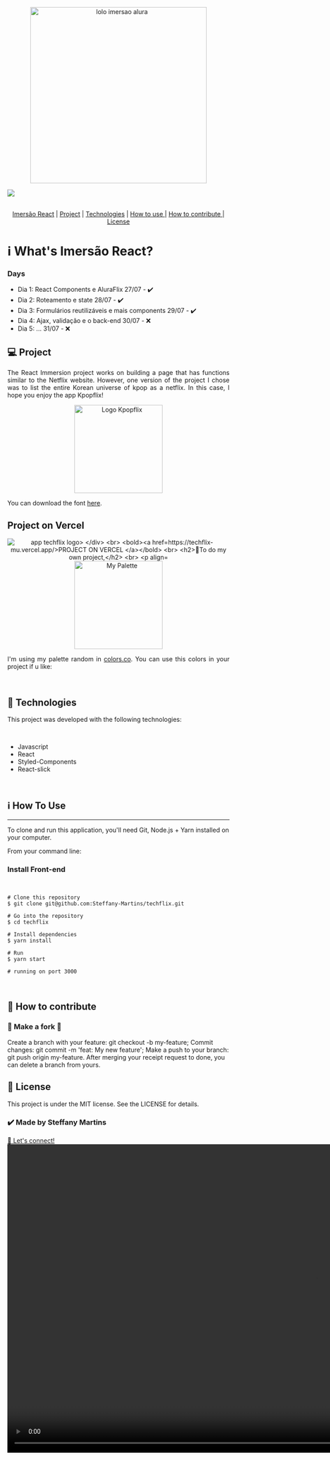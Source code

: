


<p align="center"> 
  <img src="https://github.com/Steffany-Martins/techflix/blob/master/MyPalette/imersao-react-logo.1594044142.svg" alt="lolo imersao alura" height="400">
  
  <div display="flex"><img src="https://img.shields.io/npm/l/node_module?color=green">

</div>
  
</p>

<br>
<div align="center">
<a href="#IR">Imersão React</a>   |  <a href="#Project">  Project</a>   |   <a href="#Tech"> Technologies</a>     |  <a href="#HowtoUse">  How to use </a>   | <a href="#HowtoContribute">   How to contribute </a>  | <a href="#License">   License </a>


</div>

<h1 id="IR">ℹ️ What's Imersão React?</h1>
<p align="justify"><p>

<h3>Days</h3>
<ul liststyle="none">
<li>Dia 1: React Components e AluraFlix 27/07 - ✔️</li>
<li>Dia 2: Roteamento e state 28/07 - ✔️</li>
<li>Dia 3: Formulários reutilizáveis e mais components 29/07 - ✔️</li>
<li>Dia 4: Ajax, validação e o back-end 30/07 - ❌ </li>
<li>Dia 5: ... 31/07 - ❌ </li>
</ul>
<div>

<h2 id="Project">💻 Project</h2>

<p align="justify">The React Immersion project works on building a page that has functions similar to the Netflix website. However, one version of the project I chose was to list the entire Korean universe of kpop as a netflix. In this case, I hope you enjoy the app Kpopflix!</p>

<p align="center"> 
<img src="https://github.com/Steffany-Martins/techflix/blob/master/src/assets/Logo.png" with="200" height="200" alt="Logo Kpopflix">
</p>
<p align="justify">  You can download the font <a href=https://fontmeme.com/exo-font>here</a>.
  
 <h2>Project on Vercel</h2>
 <div align="center">
 <img src="https://github.com/Steffany-Martins/techflix/blob/master/MyPalette/React%20App%20(1).gif" alt="app techflix logo>
  </div>
  <br>
  <bold><a href=https://techflix-mu.vercel.app/>PROJECT ON VERCEL </a></bold>
<br>

 <h2>🌈To do my own project,</h2> <br>

  <p align="center"> 
<img src="https://github.com/Steffany-Martins/techflix/blob/master/MyPalette/Palette.png" with="500" height="200"  alt="My Palette">
<p align="justify">I'm using my palette random in <a href="https://coolors.co/">colors.co</a>. You can use this colors in your project if u like:</p>

</p>

</div>

<br>

<h2 id="Tech">🚀 Technologies</h2>
<p>This project was developed with the following technologies:</p>
<br>
<ul>
<li>Javascript</li>
<li>React</li>
<li>Styled-Components</li>
<li>React-slick</li>
</ul>
<br>
<h2 id="HowtoUse">ℹ️ How To Use</h2>
<hr>
<p>To clone and run this application, you'll need Git, Node.js + Yarn installed on your computer.</p>

<p>From your command line:</p>


<h3>Install Front-end</h3>

<br>

```
# Clone this repository
$ git clone git@github.com:Steffany-Martins/techflix.git

# Go into the repository
$ cd techflix

# Install dependencies
$ yarn install

# Run
$ yarn start

# running on port 3000
```
<br>



<h2 id="HowtoContribute">🤔 How to contribute</h2>

<h3>🔀 Make a fork 🔀</h3>
Create a branch with your feature: git checkout -b my-feature;
Commit changes: git commit -m 'feat: My new feature';
Make a push to your branch: git push origin my-feature.
After merging your receipt request to done, you can delete a branch from yours.

<h2 id="License">📝 License </h2
<p>This project is under the MIT license. See the LICENSE for details.</p>

<h3>✔️ Made by Steffany Martins </h3> <a href="https://www.linkedin.com/in/steffanymartinssoares/">👋 Let's connect!</a>
<br>

<video src="https://github.com/Steffany-Martins/techflix/blob/master/MyPalette/React%20App.webm" alt="lolo imersao alura" height="700">
